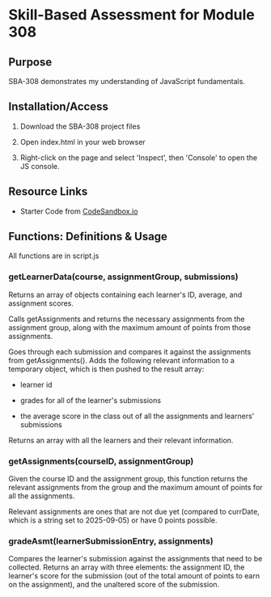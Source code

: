 # Skill-Based Assessment for Module 308 #


## Purpose ##

SBA-308 demonstrates my understanding of JavaScript fundamentals. 

## Installation/Access ##

1. Download the SBA-308 project files

2. Open index.html in your web browser

3. Right-click on the page and select 'Inspect', then 'Console' to open the JS console.


## Resource Links ##

- Starter Code from [CodeSandbox.io](https://codesandbox.io/p/sandbox/sba-308-example-26sg4j)

## Functions: Definitions & Usage ##

All functions are in script.js


### getLearnerData(course, assignmentGroup, submissions) ###

Returns an array of objects containing each learner's ID, average, and assignment scores. 


Calls getAssignments and returns the necessary assignments from the assignment group, along with the maximum amount of points from those assignments.



Goes through each submission and compares it against the assignments from getAssignments(). Adds the following relevant information to a temporary object, which is then pushed to the result array:

- learner id

- grades for all of the learner's submissions

- the average score in the class out of all the assignments and learners' submissions

Returns an array with all the learners and their relevant information.



### getAssignments(courseID, assignmentGroup) ###

Given the course ID and the assignment group, this function returns the relevant assignments from the group and the maximum amount of points for all the assignments. 


Relevant assignments are ones that are not due yet (compared to currDate, which is a string set to 2025-09-05) or have 0 points possible.


### gradeAsmt(learnerSubmissionEntry, assignments) ###

Compares the learner's submission against the assignments that need to be collected. Returns an array with three elements: the assignment ID, the learner's score for the submission (out of the total amount of points to earn on the assignment), and the unaltered score of the submission.

